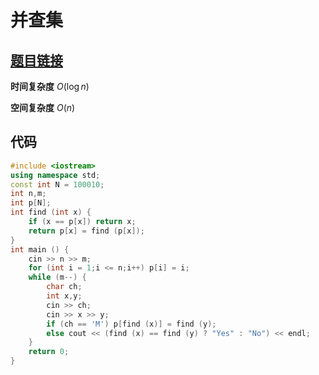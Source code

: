 # 并查集
## [题目链接](https://www.acwing.com/problem/content/838/)

**时间复杂度** $O(\log n)$

**空间复杂度** $O(n)$

## 代码
```cpp
#include <iostream>
using namespace std;
const int N = 100010;
int n,m;
int p[N];
int find (int x) {
    if (x == p[x]) return x;
    return p[x] = find (p[x]);
}
int main () {
    cin >> n >> m;
    for (int i = 1;i <= n;i++) p[i] = i;
    while (m--) {
        char ch;
        int x,y;
        cin >> ch;
        cin >> x >> y;
        if (ch == 'M') p[find (x)] = find (y);
        else cout << (find (x) == find (y) ? "Yes" : "No") << endl;
    }
    return 0;
}
```